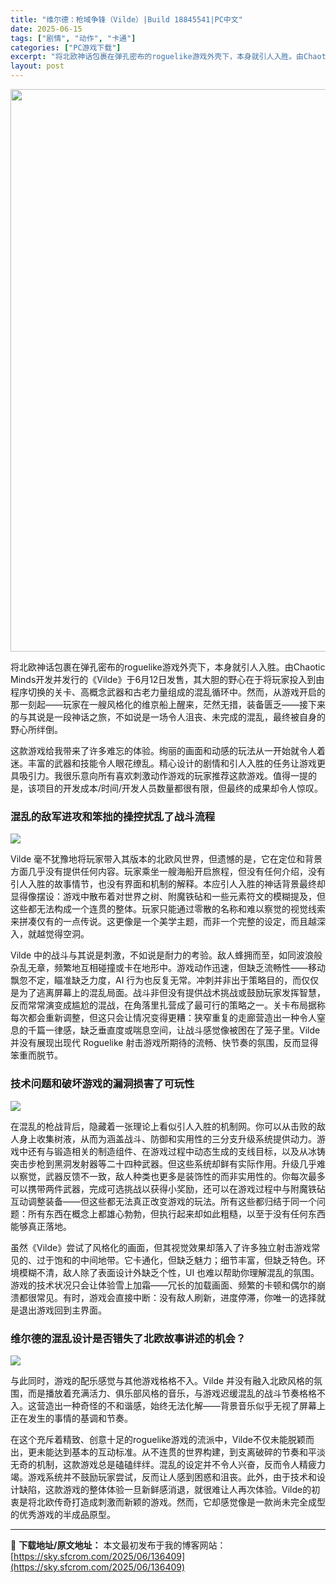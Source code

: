 ```yaml
---
title: "维尔德：枪域争锋（Vilde）|Build 18845541|PC中文"
date: 2025-06-15
tags: ["剧情", "动作", "卡通"]
categories: ["PC游戏下载"]
excerpt: "将北欧神话包裹在弹孔密布的roguelike游戏外壳下，本身就引人入胜。由Chaotic Minds开发并发行的《Vilde》于6月12日发售，其大胆的野心在于将玩家投入到由程序切换的关卡、高概念武器和古老力量组成的混乱循环中。然而，从游戏开启的那一刻起——玩家在一艘风格化的维京船上醒来，茫然无措，&hellip;"
layout: post
---
```


<img class="aligncenter size-full wp-image-136410" src="https://sky.sfcrom.com/wp-content/uploads/2025/06/2025061503123749.webp" alt="" width="600" height="900" />

将北欧神话包裹在弹孔密布的roguelike游戏外壳下，本身就引人入胜。由Chaotic Minds开发并发行的《Vilde》于6月12日发售，其大胆的野心在于将玩家投入到由程序切换的关卡、高概念武器和古老力量组成的混乱循环中。然而，从游戏开启的那一刻起——玩家在一艘风格化的维京船上醒来，茫然无措，装备匮乏——接下来的与其说是一段神话之旅，不如说是一场令人沮丧、未完成的混乱，最终被自身的野心所绊倒。

这款游戏给我带来了许多难忘的体验。绚丽的画面和动感的玩法从一开始就令人着迷。丰富的武器和技能令人眼花缭乱。精心设计的剧情和引人入胜的任务让游戏更具吸引力。我很乐意向所有喜欢刺激动作游戏的玩家推荐这款游戏。值得一提的是，该项目的开发成本/时间/开发人员数量都很有限，但最终的成果却令人惊叹。
<h3>混乱的敌军进攻和笨拙的操控扰乱了战斗流程</h3>
<img src="https://shared.akamai.steamstatic.com/store_item_assets/steam/apps/2430470/1a39b1c06553e4e3318971c05af215993eb606eb/ss_1a39b1c06553e4e3318971c05af215993eb606eb.1920x1080.jpg?t=1749847898" />

Vilde 毫不犹豫地将玩家带入其版本的北欧风世界，但遗憾的是，它在定位和背景方面几乎没有提供任何内容。玩家乘坐一艘海船开启旅程，但没有任何介绍，没有引人入胜的故事情节，也没有界面和机制的解释。本应引人入胜的神话背景最终却显得像摆设：游戏中散布着对世界之树、附魔铁砧和一些元素符文的模糊提及，但这些都无法构成一个连贯的整体。玩家只能通过零散的名称和难以察觉的视觉线索来拼凑仅有的一点传说。这更像是一个美学主题，而非一个完整的设定，而且越深入，就越觉得空洞。

Vilde 中的战斗与其说是刺激，不如说是耐力的考验。敌人蜂拥而至，如同波浪般杂乱无章，频繁地互相碰撞或卡在地形中。游戏动作迅速，但缺乏流畅性——移动飘忽不定，瞄准缺乏力度，AI 行为也反复无常。冲刺并非出于策略目的，而仅仅是为了逃离屏幕上的混乱局面。战斗非但没有提供战术挑战或鼓励玩家发挥智慧，反而常常演变成尴尬的混战，在角落里扎营成了最可行的策略之一。关卡布局据称每次都会重新调整，但这只会让情况变得更糟：狭窄重复的走廊营造出一种令人窒息的千篇一律感，缺乏垂直度或喘息空间，让战斗感觉像被困在了笼子里。Vilde 并没有展现出现代 Roguelike 射击游戏所期待的流畅、快节奏的氛围，反而显得笨重而脱节。
<h3>技术问题和破坏游戏的漏洞损害了可玩性</h3>
<img src="https://shared.akamai.steamstatic.com/store_item_assets/steam/apps/2430470/e5d773a6ca490093c440ea1854d9f9fdfec4c2f7/ss_e5d773a6ca490093c440ea1854d9f9fdfec4c2f7.1920x1080.jpg?t=1749847898" />

在混乱的枪战背后，隐藏着一张理论上看似引人入胜的机制网。你可以从击败的敌人身上收集树液，从而为涵盖战斗、防御和实用性的三分支升级系统提供动力。游戏中还有与锻造相关的制造组件、在游戏过程中动态生成的支线目标，以及从冰铸突击步枪到黑洞发射器等二十四种武器。但这些系统却鲜有实际作用。升级几乎难以察觉，武器反馈不一致，敌人种类也更多是装饰性的而非实用性的。你每次最多可以携带两件武器，完成可选挑战以获得小奖励，还可以在游戏过程中与附魔铁砧互动调整装备——但这些都无法真正改变游戏的玩法。所有这些都归结于同一个问题：所有东西在概念上都雄心勃勃，但执行起来却如此粗糙，以至于没有任何东西能够真正落地。

虽然《Vilde》尝试了风格化的画面，但其视觉效果却落入了许多独立射击游戏常见的、过于饱和的中间地带。它卡通化，但缺乏魅力；细节丰富，但缺乏特色。环境模糊不清，敌人除了表面设计外缺乏个性，UI 也难以帮助你理解混乱的氛围。游戏的技术状况只会让体验雪上加霜——冗长的加载画面、频繁的卡顿和偶尔的崩溃都很常见。有时，游戏会直接中断：没有敌人刷新，进度停滞，你唯一的选择就是退出游戏回到主界面。
<h3>维尔德的混乱设计是否错失了北欧故事讲述的机会？</h3>
<img src="https://shared.akamai.steamstatic.com/store_item_assets/steam/apps/2430470/713a34cb3741823e38cc4af4113174bcf2df2453/ss_713a34cb3741823e38cc4af4113174bcf2df2453.1920x1080.jpg?t=1749847898" />

与此同时，游戏的配乐感觉与其他游戏格格不入。Vilde 并没有融入北欧风格的氛围，而是播放着充满活力、俱乐部风格的音乐，与游戏迟缓混乱的战斗节奏格格不入。这营造出一种奇怪的不和谐感，始终无法化解——背景音乐似乎无视了屏幕上正在发生的事情的基调和节奏。

在这个充斥着精致、创意十足的roguelike游戏的流派中，Vilde不仅未能脱颖而出，更未能达到基本的互动标准。从不连贯的世界构建，到支离破碎的节奏和平淡无奇的机制，这款游戏总是磕磕绊绊。混乱的设定并不令人兴奋，反而令人精疲力竭。游戏系统并不鼓励玩家尝试，反而让人感到困惑和沮丧。此外，由于技术和设计缺陷，这款游戏的整体体验一旦新鲜感消退，就很难让人再次体验。Vilde的初衷是将北欧传奇打造成刺激而新颖的游戏。然而，它却感觉像是一款尚未完全成型的优秀游戏的半成品原型。

---
📖 **下载地址/原文地址：** 本文最初发布于我的博客网站：[https://sky.sfcrom.com/2025/06/136409](https://sky.sfcrom.com/2025/06/136409)
